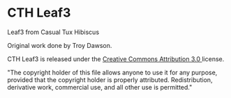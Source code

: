 # CTH Leaf3

Leaf3 from Casual Tux Hibiscus

Original work done by Troy Dawson.

CTH Leaf3 is released under the <a href="http://creativecommons.org/licenses/by/3.0/"> Creative Commons Attribution 3.0 </a> license.

&quot;The copyright holder of this file allows anyone to use it for any purpose, provided that the copyright holder is properly attributed. Redistribution, derivative work, commercial use, and all other use is permitted.&quot;
